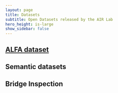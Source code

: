 ```yaml
---
layout: page
title: Datasets
subtitle: Open Datasets released by the AIR Lab
hero_height: is-large
show_sidebar: false
---
```


## [ALFA dataset](../datasets/2019/08/01/alfa/)



## Semantic datasets

## Bridge  Inspection

